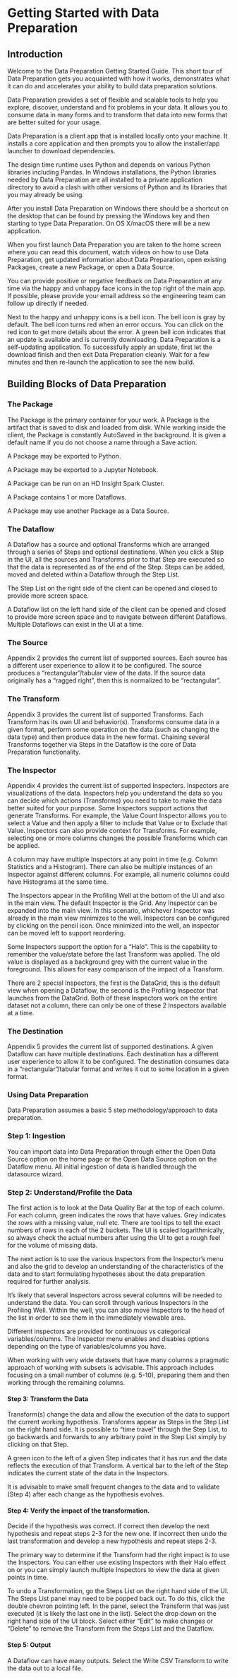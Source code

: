 # Getting Started with Data Preparation #

## Introduction ##
Welcome to the Data Preparation Getting Started Guide. This short tour of Data Preparation gets you acquainted with how it works, demonstrates what it can do and accelerates your ability to build data preparation solutions.

Data Preparation provides a set of flexible and scalable tools to help you explore, discover, understand and fix problems in your data. It allows you to consume data in many forms and to transform that data into new forms that are better suited for your usage.

Data Preparation is a client app that is installed locally onto your machine. It installs a core application and then prompts you to allow the installer/app launcher to download dependencies. 

The design time runtime uses Python and depends on various Python libraries including Pandas. In Windows installations, the Python libraries needed by Data Preparation are all installed to a private application directory to avoid a clash with other versions of Python and its libraries that you may already be using.

After you install Data Preparation on Windows there should be a shortcut on the desktop that can be found by pressing the Windows key and then starting to type Data Preparation. On OS X/macOS there will be a new application.

When you first launch Data Preparation you are taken to the home screen where you can read this document, watch videos on how to use Data Preparation, get updated information about Data Preparation, open existing Packages, create a new Package, or open a Data Source.

You can provide positive or negative feedback on Data Preparation at any time via the happy and unhappy face icons in the top right of the main app. If possible, please provide your email address so the engineering team can follow up directly if needed.

Next to the happy and unhappy icons is a bell icon. The bell icon is gray by default. The bell icon turns red when an error occurs. You can click on the red icon to get more details about the error. A green bell icon indicates that an update is available and is currently downloading. Data Preparation is a self-updating application. To successfully apply an update, first let the download finish and then exit Data Preparation cleanly. Wait for a few minutes and then re-launch the application to see the new build.
 
## Building Blocks of Data Preparation ##
### The Package ###
The Package is the primary container for your work. A Package is the artifact that is saved to disk and loaded from disk. While working inside the client, the Package is constantly AutoSaved in the background. It is given a default name if you do not choose a name through a Save action.

A Package may be exported to Python.

A Package may be exported to a Jupyter Notebook.

A Package can be run on an HD Insight Spark Cluster.

A Package contains 1 or more Dataflows.

A Package may use another Package as a Data Source.

### The Dataflow ###
A Dataflow has a source and optional Transforms which are arranged through a series of Steps and optional destinations. When you click a Step in the UI, all the sources and Transforms prior to that Step are executed so that the data is represented as of the end of the Step. Steps can be added, moved and deleted within a Dataflow through the Step List.

The Step List on the right side of the client can be opened and closed to provide more screen space.

A Dataflow list on the left hand side of the client can be opened and closed to provide more screen space and to navigate between different Dataflows. Multiple Dataflows can exist in the UI at a time.

### The Source
Appendix 2 provides the current list of supported sources. Each source has a different user experience to allow it to be configured. The source produces a “rectangular”/tabular view of the data. If the source data originally has a “ragged right”, then this is normalized to be “rectangular”.

### The Transform ###
Appendix 3 provides the current list of supported Transforms. Each Transform has its own UI and behavior(s). Transforms consume data in a given format, perform some operation on the data (such as changing the data type) and then produce data in the new format. Chaining several Transforms together via Steps in the Dataflow is the core of Data Preparation functionality.

### The Inspector ###
Appendix 4 provides the current list of supported Inspectors. Inspectors are visualizations of the data. Inspectors help you understand the data so you can decide which actions (Transforms) you need to take to make the data better suited for your purpose. Some Inspectors support actions that generate Transforms. For example, the Value Count Inspector allows you to select a Value and then apply a filter to include that Value or to Exclude that Value. Inspectors can also provide context for Transforms. For example, selecting one or more columns changes the possible Transforms which can be applied.

A column may have multiple Inspectors at any point in time (e.g. Column Statistics and a Histogram). There can also be multiple instances of an Inspector against different columns. For example, all numeric columns could have Histograms at the same time.

The Inspectors appear in the Profiling Well at the bottom of the UI and also in the main view. The default Inspector is the Grid. Any Inspector can be expanded into the main view. In this scenario, whichever Inspector was already in the main view minimizes to the well. Inspectors can be configured by clicking on the pencil icon. Once minimized into the well, an inspector can be moved left to support reordering.

Some Inspectors support the option for a “Halo”. This is the capability to remember the value/state before the last Transform was applied. The old value is displayed as a background grey with the current value in the foreground. This allows for easy comparison of the impact of a Transform. 

There are 2 special Inspectors, the first is the DataGrid, this is the default view when opening a Dataflow, the second is the Profiling Inspector that launches from the DataGrid. Both of these Inspectors work on the entire dataset not a column, there can only be one of these 2 Inspectors available at a time.

### The Destination
Appendix 5 provides the current list of supported destinations. A given Dataflow can have multiple destinations. Each destination has a different user experience to allow it to be configured. The destination consumes data in a “rectangular”/tabular format and writes it out to some location in a given format.

### Using Data Preparation ###
Data Preparation assumes a basic 5 step methodology/approach to data preparation.

### Step 1: Ingestion ###
You can import data into Data Preparation through either the Open Data Source option on the home page or the Open Data Source option on the Dataflow menu. All initial ingestion of data is handled through the datasource wizard.

### Step 2: Understand/Profile the Data ###
The first action is to look at the Data Quality Bar at the top of each column. For each column, green indicates the rows that have values. Grey indicates the rows with a missing value, null etc. There are tool tips to tell the exact numbers of rows in each of the 2 buckets. The UI is scaled logarithmically, so always check the actual numbers after using the UI to get a rough feel for the volume of missing data.

The next action is to use the various Inspectors from the Inspector’s menu and also the grid to develop an understanding of the characteristics of the data and to start formulating hypotheses about the data preparation required for further analysis.

It’s likely that several Inspectors across several columns will be needed to understand the data. You can scroll through various Inspectors in the Profiling Well. Within the well, you can also move Inspectors to the head of the list in order to see them in the immediately viewable area.

Different inspectors are provided for continuous vs categorical variables/columns. The Inspector menu enables and disables options depending on the type of variables/columns you have.

When working with very wide datasets that have many columns a pragmatic approach of working with subsets is advisable. This approach includes focusing on a small number of columns (e.g. 5-10), preparing them and then working through the remaining columns.
 

#### Step 3: Transform the Data ####
Transform(s) change the data and allow the execution of the data to support the current working hypothesis. Transforms appear as Steps in the Step List on the right hand side. It is possible to “time travel” through the Step List, to go backwards and forwards to any arbitrary point in the Step List simply by clicking on that Step.

A green icon to the left of a given Step indicates that it has run and the data reflects the execution of that Transform. A vertical bar to the left of the Step indicates the current state of the data in the Inspectors.

It is advisable to make small frequent changes to the data and to validate (Step 4) after each change as the hypothesis evolves.

#### Step 4: Verify the impact of the transformation. ####
Decide if the hypothesis was correct. If correct then develop the next hypothesis and repeat steps 2-3 for the new one. If incorrect then undo the last transformation and develop a new hypothesis and repeat steps 2-3.

The primary way to determine if the Transform had the right impact is to use the Inspectors. You can either use existing Inspectors with their Halo effect on or you can simply launch multiple Inspectors to view the data at given points in time.

To undo a Transformation, go the Steps List on the right hand side of the UI. The Steps List panel may need to be popped back out. To do this, click the double chevron pointing left. In the panel, select the Transform that was just executed (it is likely the last one in the list). Select the drop down on the right hand side of the UI block. Select either “Edit” to make changes or “Delete” to remove the Transform from the Steps List and the Dataflow.

#### Step 5: Output ####
A Dataflow can have many outputs. Select the Write CSV Transform to write the data out to a local file.
